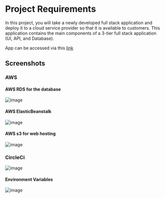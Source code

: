 # Project Requirements
In this project, you will take a newly developed full stack application and deploy it to a cloud service provider so that it is available to customers. This application contains the main components of a 3-tier full stack application (UI, API, and Database).

App can be accessed via this [link](http://udagramapp-bucket.s3-website-us-east-1.amazonaws.com/)
## Screenshots
### AWS
#### AWS RDS for the database
![image](https://user-images.githubusercontent.com/29601694/160286899-84249df7-02c8-4eb5-a41b-e8cb8b9d4a42.png)

#### AWS ElasticBeanstalk
![image](https://user-images.githubusercontent.com/29601694/160288194-128438bb-f526-46dc-9079-f0cb0670bf38.png)

#### AWS s3 for web hosting
![image](https://user-images.githubusercontent.com/29601694/160288279-7a335144-bd6d-479c-ac50-7d77635496e2.png)

### CircleCi
![image](https://user-images.githubusercontent.com/29601694/160288536-6b764aec-cb5f-4150-85ba-eb5c9112c07e.png)
#### Environment Variables
![image](https://user-images.githubusercontent.com/29601694/160288577-e3eca3d3-5d9c-414d-937c-90fb6d58901a.png)


